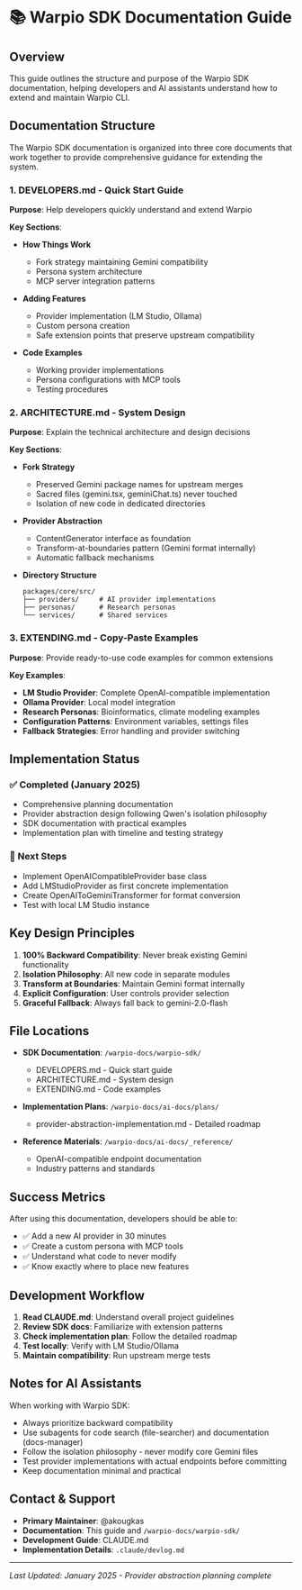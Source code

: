 # 📚 Warpio SDK Documentation Guide

## Overview

This guide outlines the structure and purpose of the Warpio SDK documentation, helping developers and AI assistants understand how to extend and maintain Warpio CLI.

## Documentation Structure

The Warpio SDK documentation is organized into three core documents that work together to provide comprehensive guidance for extending the system.

### 1. **DEVELOPERS.md** - Quick Start Guide

**Purpose**: Help developers quickly understand and extend Warpio

**Key Sections**:
- **How Things Work**
  - Fork strategy maintaining Gemini compatibility
  - Persona system architecture
  - MCP server integration patterns
  
- **Adding Features**
  - Provider implementation (LM Studio, Ollama)
  - Custom persona creation
  - Safe extension points that preserve upstream compatibility

- **Code Examples**
  - Working provider implementations
  - Persona configurations with MCP tools
  - Testing procedures

### 2. **ARCHITECTURE.md** - System Design

**Purpose**: Explain the technical architecture and design decisions

**Key Sections**:
- **Fork Strategy**
  - Preserved Gemini package names for upstream merges
  - Sacred files (gemini.tsx, geminiChat.ts) never touched
  - Isolation of new code in dedicated directories
  
- **Provider Abstraction**
  - ContentGenerator interface as foundation
  - Transform-at-boundaries pattern (Gemini format internally)
  - Automatic fallback mechanisms
  
- **Directory Structure**
  ```
  packages/core/src/
  ├── providers/     # AI provider implementations
  ├── personas/      # Research personas
  └── services/      # Shared services
  ```

### 3. **EXTENDING.md** - Copy-Paste Examples

**Purpose**: Provide ready-to-use code examples for common extensions

**Key Examples**:
- **LM Studio Provider**: Complete OpenAI-compatible implementation
- **Ollama Provider**: Local model integration
- **Research Personas**: Bioinformatics, climate modeling examples
- **Configuration Patterns**: Environment variables, settings files
- **Fallback Strategies**: Error handling and provider switching

## Implementation Status

### ✅ Completed (January 2025)
- Comprehensive planning documentation
- Provider abstraction design following Qwen's isolation philosophy
- SDK documentation with practical examples
- Implementation plan with timeline and testing strategy

### 🚧 Next Steps
- Implement OpenAICompatibleProvider base class
- Add LMStudioProvider as first concrete implementation
- Create OpenAIToGeminiTransformer for format conversion
- Test with local LM Studio instance

## Key Design Principles

1. **100% Backward Compatibility**: Never break existing Gemini functionality
2. **Isolation Philosophy**: All new code in separate modules
3. **Transform at Boundaries**: Maintain Gemini format internally
4. **Explicit Configuration**: User controls provider selection
5. **Graceful Fallback**: Always fall back to gemini-2.0-flash

## File Locations

- **SDK Documentation**: `/warpio-docs/warpio-sdk/`
  - DEVELOPERS.md - Quick start guide
  - ARCHITECTURE.md - System design
  - EXTENDING.md - Code examples
  
- **Implementation Plans**: `/warpio-docs/ai-docs/plans/`
  - provider-abstraction-implementation.md - Detailed roadmap
  
- **Reference Materials**: `/warpio-docs/ai-docs/_reference/`
  - OpenAI-compatible endpoint documentation
  - Industry patterns and standards

## Success Metrics

After using this documentation, developers should be able to:
- ✅ Add a new AI provider in 30 minutes
- ✅ Create a custom persona with MCP tools
- ✅ Understand what code to never modify
- ✅ Know exactly where to place new features

## Development Workflow

1. **Read CLAUDE.md**: Understand overall project guidelines
2. **Review SDK docs**: Familiarize with extension patterns
3. **Check implementation plan**: Follow the detailed roadmap
4. **Test locally**: Verify with LM Studio/Ollama
5. **Maintain compatibility**: Run upstream merge tests

## Notes for AI Assistants

When working with Warpio SDK:
- Always prioritize backward compatibility
- Use subagents for code search (file-searcher) and documentation (docs-manager)
- Follow the isolation philosophy - never modify core Gemini files
- Test provider implementations with actual endpoints before committing
- Keep documentation minimal and practical

## Contact & Support

- **Primary Maintainer**: @akougkas
- **Documentation**: This guide and `/warpio-docs/warpio-sdk/`
- **Development Guide**: CLAUDE.md
- **Implementation Details**: `.claude/devlog.md`

---

*Last Updated: January 2025 - Provider abstraction planning complete*